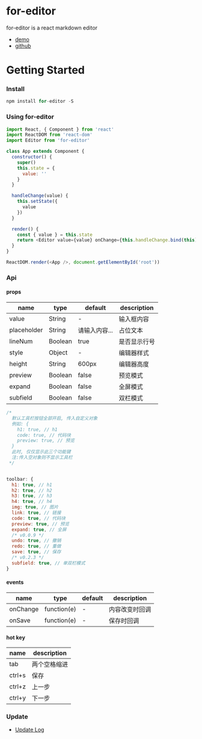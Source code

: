 # for-editor

for-editor is a react markdown editor

- [demo](https://md.kkfor.com)
- [github](https://github.com/kkfor/for-editor)

# Getting Started

### Install

```js
npm install for-editor -S
```

### Using for-editor

```js
import React, { Component } from 'react'
import ReactDOM from 'react-dom'
import Editor from 'for-editor'

class App extends Component {
  constructor() {
    super()
    this.state = {
      value: ''
    }
  }

  handleChange(value) {
    this.setState({
      value
    })
  }

  render() {
    const { value } = this.state
    return <Editor value={value} onChange={this.handleChange.bind(this)} />
  }
}

ReactDOM.render(<App />, document.getElementById('root'))
```

### Api

#### props

| name        | type    | default       | description  |
| ----------- | ------- | ------------- | ------------ |
| value       | String  | -             | 输入框内容   |
| placeholder | String  | 请输入内容... | 占位文本     |
| lineNum     | Boolean | true          | 是否显示行号 |
| style       | Object  | -             | 编辑器样式   |
| height      | String  | 600px         | 编辑器高度   |
| preview     | Boolean | false         | 预览模式     |
| expand      | Boolean | false         | 全屏模式     |
| subfield    | Boolean | false         | 双栏模式     |

```js
/*
  默认工具栏按钮全部开启, 传入自定义对象
  例如: {
    h1: true, // h1
    code: true, // 代码块
    preview: true, // 预览
  }
  此时, 仅仅显示此三个功能键
  注:传入空对象则不显示工具栏
 */


toolbar: {
  h1: true, // h1
  h2: true, // h2
  h3: true, // h3
  h4: true, // h4
  img: true, // 图片
  link: true, // 链接
  code: true, // 代码块
  preview: true, // 预览
  expand: true, // 全屏
  /* v0.0.9 */
  undo: true, // 撤销
  redo: true, // 重做
  save: true, // 保存
  /* v0.2.3 */
  subfield: true, // 单双栏模式
}
```

#### events

| name     | type        | default | description    |
| -------- | ----------- | ------- | -------------- |
| onChange | function(e) | -       | 内容改变时回调 |
| onSave   | function(e) | -       | 保存时回调     |

#### hot key

| name   | description  |
| ------ | ------------ |
| tab    | 两个空格缩进 |
| ctrl+s | 保存         |
| ctrl+z | 上一步       |
| ctrl+y | 下一步       |

### Update

- [Update Log](./doc/UPDATELOG.md)
